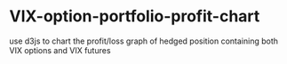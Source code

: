 VIX-option-portfolio-profit-chart
=================================

use d3js to chart the profit/loss graph of hedged position containing both VIX options and VIX futures
